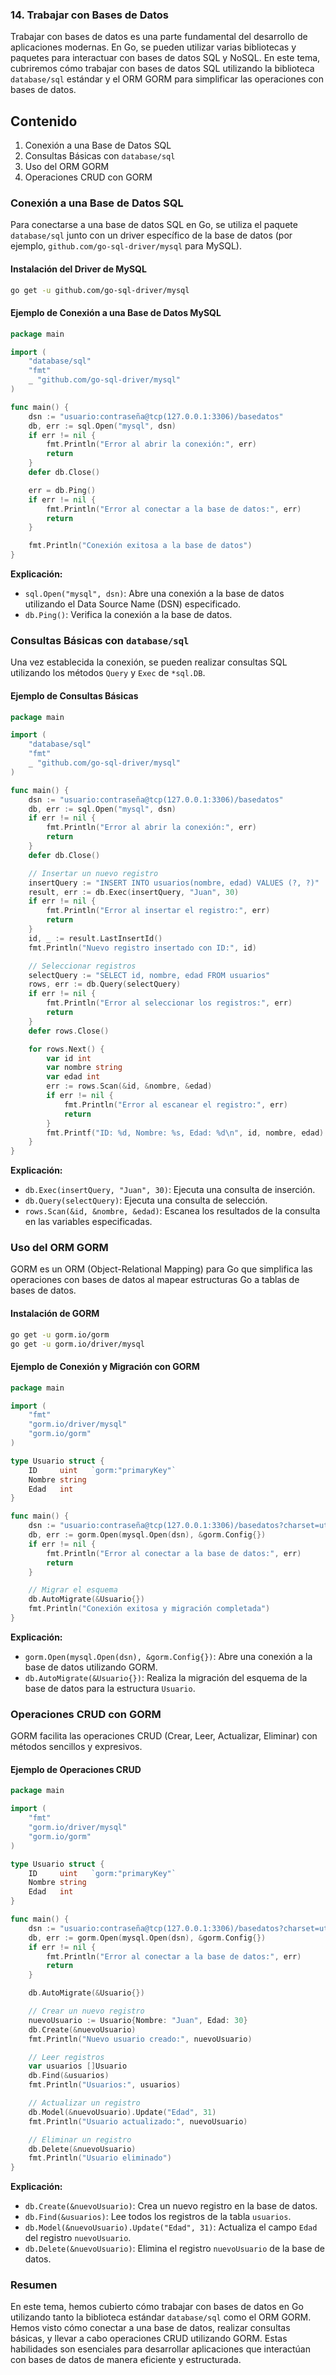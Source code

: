 ### 14. Trabajar con Bases de Datos

Trabajar con bases de datos es una parte fundamental del desarrollo de aplicaciones modernas. En Go, se pueden utilizar varias bibliotecas y paquetes para interactuar con bases de datos SQL y NoSQL. En este tema, cubriremos cómo trabajar con bases de datos SQL utilizando la biblioteca `database/sql` estándar y el ORM GORM para simplificar las operaciones con bases de datos.

## Contenido

1. Conexión a una Base de Datos SQL
2. Consultas Básicas con `database/sql`
3. Uso del ORM GORM
4. Operaciones CRUD con GORM

### Conexión a una Base de Datos SQL

Para conectarse a una base de datos SQL en Go, se utiliza el paquete `database/sql` junto con un driver específico de la base de datos (por ejemplo, `github.com/go-sql-driver/mysql` para MySQL).

#### Instalación del Driver de MySQL

```sh
go get -u github.com/go-sql-driver/mysql
```

#### Ejemplo de Conexión a una Base de Datos MySQL

```go
package main

import (
    "database/sql"
    "fmt"
    _ "github.com/go-sql-driver/mysql"
)

func main() {
    dsn := "usuario:contraseña@tcp(127.0.0.1:3306)/basedatos"
    db, err := sql.Open("mysql", dsn)
    if err != nil {
        fmt.Println("Error al abrir la conexión:", err)
        return
    }
    defer db.Close()

    err = db.Ping()
    if err != nil {
        fmt.Println("Error al conectar a la base de datos:", err)
        return
    }

    fmt.Println("Conexión exitosa a la base de datos")
}
```

**Explicación:**
- `sql.Open("mysql", dsn)`: Abre una conexión a la base de datos utilizando el Data Source Name (DSN) especificado.
- `db.Ping()`: Verifica la conexión a la base de datos.

### Consultas Básicas con `database/sql`

Una vez establecida la conexión, se pueden realizar consultas SQL utilizando los métodos `Query` y `Exec` de `*sql.DB`.

#### Ejemplo de Consultas Básicas

```go
package main

import (
    "database/sql"
    "fmt"
    _ "github.com/go-sql-driver/mysql"
)

func main() {
    dsn := "usuario:contraseña@tcp(127.0.0.1:3306)/basedatos"
    db, err := sql.Open("mysql", dsn)
    if err != nil {
        fmt.Println("Error al abrir la conexión:", err)
        return
    }
    defer db.Close()

    // Insertar un nuevo registro
    insertQuery := "INSERT INTO usuarios(nombre, edad) VALUES (?, ?)"
    result, err := db.Exec(insertQuery, "Juan", 30)
    if err != nil {
        fmt.Println("Error al insertar el registro:", err)
        return
    }
    id, _ := result.LastInsertId()
    fmt.Println("Nuevo registro insertado con ID:", id)

    // Seleccionar registros
    selectQuery := "SELECT id, nombre, edad FROM usuarios"
    rows, err := db.Query(selectQuery)
    if err != nil {
        fmt.Println("Error al seleccionar los registros:", err)
        return
    }
    defer rows.Close()

    for rows.Next() {
        var id int
        var nombre string
        var edad int
        err := rows.Scan(&id, &nombre, &edad)
        if err != nil {
            fmt.Println("Error al escanear el registro:", err)
            return
        }
        fmt.Printf("ID: %d, Nombre: %s, Edad: %d\n", id, nombre, edad)
    }
}
```

**Explicación:**
- `db.Exec(insertQuery, "Juan", 30)`: Ejecuta una consulta de inserción.
- `db.Query(selectQuery)`: Ejecuta una consulta de selección.
- `rows.Scan(&id, &nombre, &edad)`: Escanea los resultados de la consulta en las variables especificadas.

### Uso del ORM GORM

GORM es un ORM (Object-Relational Mapping) para Go que simplifica las operaciones con bases de datos al mapear estructuras Go a tablas de bases de datos.

#### Instalación de GORM

```sh
go get -u gorm.io/gorm
go get -u gorm.io/driver/mysql
```

#### Ejemplo de Conexión y Migración con GORM

```go
package main

import (
    "fmt"
    "gorm.io/driver/mysql"
    "gorm.io/gorm"
)

type Usuario struct {
    ID     uint   `gorm:"primaryKey"`
    Nombre string
    Edad   int
}

func main() {
    dsn := "usuario:contraseña@tcp(127.0.0.1:3306)/basedatos?charset=utf8mb4&parseTime=True&loc=Local"
    db, err := gorm.Open(mysql.Open(dsn), &gorm.Config{})
    if err != nil {
        fmt.Println("Error al conectar a la base de datos:", err)
        return
    }

    // Migrar el esquema
    db.AutoMigrate(&Usuario{})
    fmt.Println("Conexión exitosa y migración completada")
}
```

**Explicación:**
- `gorm.Open(mysql.Open(dsn), &gorm.Config{})`: Abre una conexión a la base de datos utilizando GORM.
- `db.AutoMigrate(&Usuario{})`: Realiza la migración del esquema de la base de datos para la estructura `Usuario`.

### Operaciones CRUD con GORM

GORM facilita las operaciones CRUD (Crear, Leer, Actualizar, Eliminar) con métodos sencillos y expresivos.

#### Ejemplo de Operaciones CRUD

```go
package main

import (
    "fmt"
    "gorm.io/driver/mysql"
    "gorm.io/gorm"
)

type Usuario struct {
    ID     uint   `gorm:"primaryKey"`
    Nombre string
    Edad   int
}

func main() {
    dsn := "usuario:contraseña@tcp(127.0.0.1:3306)/basedatos?charset=utf8mb4&parseTime=True&loc=Local"
    db, err := gorm.Open(mysql.Open(dsn), &gorm.Config{})
    if err != nil {
        fmt.Println("Error al conectar a la base de datos:", err)
        return
    }

    db.AutoMigrate(&Usuario{})

    // Crear un nuevo registro
    nuevoUsuario := Usuario{Nombre: "Juan", Edad: 30}
    db.Create(&nuevoUsuario)
    fmt.Println("Nuevo usuario creado:", nuevoUsuario)

    // Leer registros
    var usuarios []Usuario
    db.Find(&usuarios)
    fmt.Println("Usuarios:", usuarios)

    // Actualizar un registro
    db.Model(&nuevoUsuario).Update("Edad", 31)
    fmt.Println("Usuario actualizado:", nuevoUsuario)

    // Eliminar un registro
    db.Delete(&nuevoUsuario)
    fmt.Println("Usuario eliminado")
}
```

**Explicación:**
- `db.Create(&nuevoUsuario)`: Crea un nuevo registro en la base de datos.
- `db.Find(&usuarios)`: Lee todos los registros de la tabla `usuarios`.
- `db.Model(&nuevoUsuario).Update("Edad", 31)`: Actualiza el campo `Edad` del registro `nuevoUsuario`.
- `db.Delete(&nuevoUsuario)`: Elimina el registro `nuevoUsuario` de la base de datos.

### Resumen

En este tema, hemos cubierto cómo trabajar con bases de datos en Go utilizando tanto la biblioteca estándar `database/sql` como el ORM GORM. Hemos visto cómo conectar a una base de datos, realizar consultas básicas, y llevar a cabo operaciones CRUD utilizando GORM. Estas habilidades son esenciales para desarrollar aplicaciones que interactúan con bases de datos de manera eficiente y estructurada.